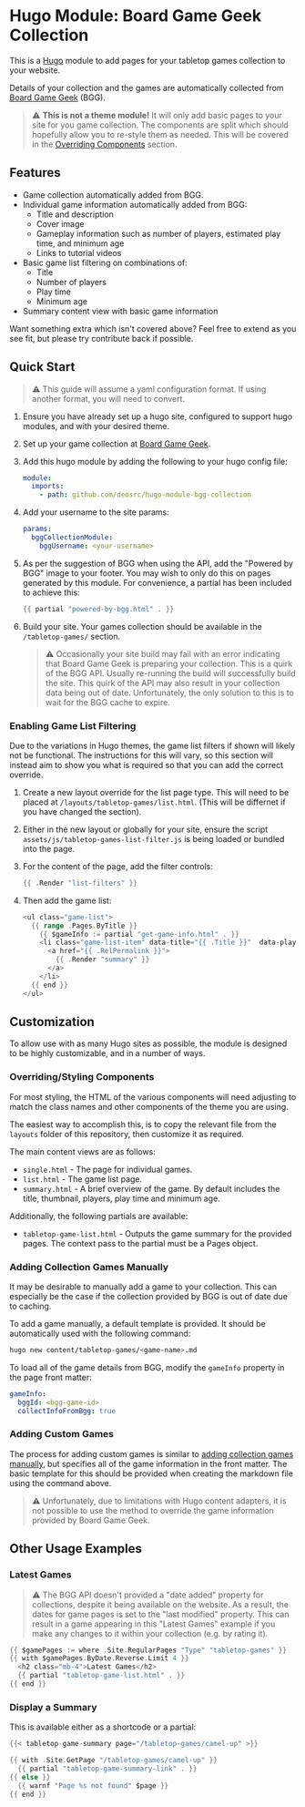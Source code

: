 # Hugo Module: Board Game Geek Collection

This is a [Hugo](https://gohugo.io) module to add pages for your tabletop games collection to your website.

Details of your collection and the games are automatically collected from [Board Game Geek](https://boardgamegeek.com/) (BGG).

> :warning: **This is not a theme module!** It will only add basic pages to your site for you game collection. The components are split which should hopefully allow you to re-style them as needed. This will be covered in the [Overriding Components](#overriding-components) section.

## Features

- Game collection automatically added from BGG.
- Individual game information automatically added from BGG:
  - Title and description
  - Cover image
  - Gameplay information such as number of players, estimated play time, and minimum age
  - Links to tutorial videos
- Basic game list filtering on combinations of:
  - Title
  - Number of players
  - Play time
  - Minimum age
- Summary content view with basic game information

Want something extra which isn't covered above? Feel free to extend as you see fit, but please try contribute back if possible.

## Quick Start

> :warning: This guide will assume a yaml configuration format. If using another format, you will need to convert.

1. Ensure you have already set up a hugo site, configured to support hugo modules, and with your desired theme.
1. Set up your game collection at [Board Game Geek](https://boardgamegeek.com/).
1. Add this hugo module by adding the following to your hugo config file:

    ```yaml
    module:
      imports:
        - path: github.com/deosrc/hugo-module-bgg-collection
    ```

1. Add your username to the site params:

    ```yaml
    params:
      bggCollectionModule:
        bggUsername: <your-username>

1. As per the suggestion of BGG when using the API, add the "Powered by BGG" image to your footer. You may wish to only do this on pages generated by this module. For convenience, a partial has been included to achieve this:

    ```go
    {{ partial "powered-by-bgg.html" . }}
    ```

1. Build your site. Your games collection should be available in the `/tabletop-games/` section.

    > :warning: Occasionally your site build may fail with an error indicating that Board Game Geek is preparing your collection. This is a quirk of the BGG API. Usually re-running the build will successfully build the site. This quirk of the API may also result in your collection data being out of date. Unfortunately, the only solution to this is to wait for the BGG cache to expire.

### Enabling Game List Filtering

Due to the variations in Hugo themes, the game list filters if shown will likely not be functional. The instructions for this will vary, so this section will instead aim to show you what is required so that you can add the correct override.

1. Create a new layout override for the list page type. This will need to be placed at `/layouts/tabletop-games/list.html`. (This will be differnet if you have changed the section).
1. Either in the new layout or globally for your site, ensure the script `assets/js/tabletop-games-list-filter.js` is being loaded or bundled into the page.
1. For the content of the page, add the filter controls:

    ```go
    {{ .Render "list-filters" }}
    ```

1. Then add the game list:

    ```go
    <ul class="game-list">
      {{ range .Pages.ByTitle }}
        {{ $gameInfo := partial "get-game-info.html" . }}
        <li class="game-list-item" data-title="{{ .Title }}"  data-players-min="{{ $gameInfo.players.min }}" data-players-max="{{ $gameInfo.players.max }}" data-playtime-min="{{ $gameInfo.playTimeMins.min }}" data-playtime-max="{{ $gameInfo.playTimeMins.max }}" data-minage="{{ $gameInfo.minAge }}">
          <a href="{{ .RelPermalink }}">
            {{ .Render "summary" }}
          </a>
        </li>
      {{ end }}
    </ul>
    ```

## Customization

To allow use with as many Hugo sites as possible, the module is designed to be highly customizable, and in a number of ways.

### Overriding/Styling Components

For most styling, the HTML of the various components will need adjusting to match the class names and other components of the theme you are using.

The easiest way to accomplish this, is to copy the relevant file from the `layouts` folder of this repository, then customize it as required.

The main content views are as follows:

- `single.html` - The page for individual games.
- `list.html` - The game list page.
- `summary.html` - A brief overview of the game. By default includes the title, thumbnail, players, play time and minimum age.

Additionally, the following partials are available:

- `tabletop-game-list.html` - Outputs the game summary for the provided pages. The context pass to the partial must be a Pages object.

### Adding Collection Games Manually

It may be desirable to manually add a game to your collection. This can especially be the case if the collection provided by BGG is out of date due to caching.

To add a game manually, a default template is provided. It should be automatically used with the following command:

```bash
hugo new content/tabletop-games/<game-name>.md
```

To load all of the game details from BGG, modify the `gameInfo` property in the page front matter:

```yaml
gameInfo:
  bggId: <bgg-game-id>
  collectInfoFromBgg: true
```

### Adding Custom Games

The process for adding custom games is similar to [adding collection games manually](#adding-collection-games-manually), but specifies all of the game information in the front matter. The basic template for this should be provided when creating the markdown file using the command above.

> :warning: Unfortunately, due to limitations with Hugo content adapters, it is not possible to use the method to override the game information provided by Board Game Geek.

## Other Usage Examples

### Latest Games

> :warning: The BGG API doesn't provided a "date added" property for collections, despite it being available on the website. As a result, the dates for game pages is set to the "last modified" property. This can result in a game appearing in this "Latest Games" example if you make any changes to it within your collection (e.g. by rating it).

```go
{{ $gamePages := where .Site.RegularPages "Type" "tabletop-games" }}
{{ with $gamePages.ByDate.Reverse.Limit 4 }}
  <h2 class="mb-4">Latest Games</h2>
  {{ partial "tabletop-game-list.html" . }}
{{ end }}
```

### Display a Summary

This is available either as a shortcode or a partial:

```go
{{< tabletop-game-summary page="/tabletop-games/camel-up" >}}
```

```go
{{ with .Site.GetPage "/tabletop-games/camel-up" }}
  {{ partial "tabletop-game-summary-link" . }}
{{ else }}
  {{ warnf "Page %s not found" $page }}
{{ end }}
```

